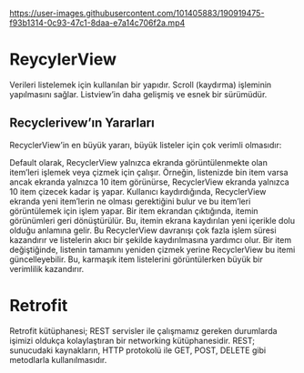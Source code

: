 

https://user-images.githubusercontent.com/101405883/190919475-f93b1314-0c93-47c1-8daa-e7a14c706f2a.mp4

# ReycylerView

Verileri listelemek için kullanılan bir yapıdır. Scroll (kaydırma) işleminin yapılmasını sağlar. Listview’in daha gelişmiş ve esnek bir sürümüdür.

## Recyclerivew’ın Yararları

RecyclerView’in en büyük yararı, büyük listeler için çok verimli olmasıdır:

Default olarak, RecyclerView yalnızca ekranda görüntülenmekte olan item’leri işlemek veya çizmek için çalışır. Örneğin, listenizde bin item varsa ancak ekranda yalnızca 10 item görünürse, RecyclerView ekranda yalnızca 10 item çizecek kadar iş yapar. Kullanıcı kaydırdığında, RecyclerView ekranda yeni item’lerin ne olması gerektiğini bulur ve bu item’leri görüntülemek için işlem yapar.
Bir item ekrandan çıktığında, itemin görünümleri geri dönüştürülür. Bu, itemin ekrana kaydırılan yeni içerikle dolu olduğu anlamına gelir. Bu RecyclerView davranışı çok fazla işlem süresi kazandırır ve listelerin akıcı bir şekilde kaydırılmasına yardımcı olur.
Bir item değiştiğinde, listenin tamamını yeniden çizmek yerine RecyclerView bu itemi güncelleyebilir. Bu, karmaşık item listelerini görüntülerken büyük bir verimlilik kazandırır.

# Retrofit

Retrofit kütüphanesi; REST servisler ile çalışmamız gereken durumlarda işimizi oldukça kolaylaştıran bir networking kütüphanesidir. REST; sunucudaki kaynakların, HTTP protokolü ile GET, POST, DELETE gibi metodlarla kullanılmasıdır.
